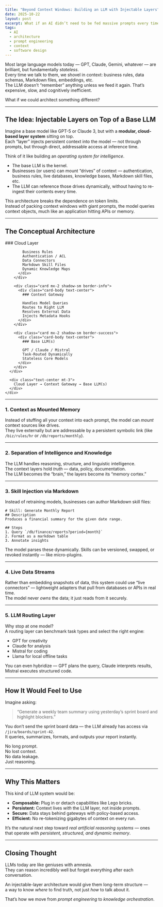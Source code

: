 ```yaml
---
title: "Beyond Context Windows: Building an LLM with Injectable Layers"
date: 2025-10-22
layout: post
excerpt: What if an AI didn’t need to be fed massive prompts every time it responded? What if context wasn’t passed in—but *part* of the model itself?
tags:
  - AI
  - architecture
  - prompt engineering
  - context
  - software design
---
```


Most large language models today — GPT, Claude, Gemini, whatever — are brilliant, but fundamentally _stateless_.  
Every time we talk to them, we shovel in context: business rules, data schemas, Markdown files, embeddings, etc.  
The LLM doesn’t “remember” anything unless we feed it again. That’s expensive, slow, and cognitively inefficient.

What if we could architect something different?

---

## The Idea: Injectable Layers on Top of a Base LLM

Imagine a base model like GPT-5 or Claude 3, but with a **modular, cloud-based layer system** sitting on top.  
Each “layer” injects persistent context into the model — not through prompts, but through direct, addressable access at inference time.

Think of it like building an _operating system for intelligence_.

- The base LLM is the kernel.
- Businesses (or users) can mount “drives” of context — authentication, business rules, live databases, knowledge bases, Markdown skill files, etc.
- The LLM can reference those drives dynamically, without having to re-ingest their contents every time.

This architecture breaks the dependence on token limits.  
Instead of packing context windows with giant prompts, the model queries context objects, much like an application hitting APIs or memory.

---

## The Conceptual Architecture

<div class="container my-4">
  <div class="row justify-content-center">
    <div class="col-md-10">
      <div class="card-group">
        <div class="card mx-2 shadow-sm border-primary">
          <div class="card-body text-center">
            ### Cloud Layer

            Business Rules
            Authentication / ACL
            Data Connectors
            Markdown Skill Files
            Dynamic Knowledge Maps
          </div>
        </div>

        <div class="card mx-2 shadow-sm border-info">
          <div class="card-body text-center">
            ### Context Gateway

            Handles Model Queries
            Routes to Right LLM
            Resolves External Data
            Injects Metadata Hooks
          </div>
        </div>

        <div class="card mx-2 shadow-sm border-success">
          <div class="card-body text-center">
            ### Base LLM(s)

            GPT / Claude / Mistral
            Task-Routed Dynamically
            Stateless Core Models
          </div>
        </div>
      </div>

      <div class="text-center mt-3">
        Cloud Layer → Context Gateway → Base LLM(s)
      </div>
    </div>

  </div>
</div>

---

### 1. Context as Mounted Memory

Instead of stuffing all your context into each prompt, the model can _mount_ context sources like drives.  
They live externally but are addressable by a persistent symbolic link (like `/biz/rules/hr` or `/db/reports/monthly`).

---

### 2. Separation of Intelligence and Knowledge

The LLM handles reasoning, structure, and linguistic intelligence.  
The context layers hold _truth_ — data, policy, documentation.  
The LLM becomes the “brain,” the layers become its “memory cortex.”

---

### 3. Skill Injection via Markdown

Instead of retraining models, businesses can author Markdown skill files:

    # Skill: Generate Monthly Report
    ## Description
    Produces a financial summary for the given date range.

    ## Steps
    1. Query `/db/finance/reports?period={month}`
    2. Format as a markdown table
    3. Annotate insights

The model parses these dynamically. Skills can be versioned, swapped, or revoked instantly — like micro-plugins.

---

### 4. Live Data Streams

Rather than embedding snapshots of data, this system could use “live connectors” — lightweight adapters that pull from databases or APIs in real time.  
The model never _owns_ the data; it just reads from it securely.

---

### 5. LLM Routing Layer

Why stop at one model?  
A routing layer can benchmark task types and select the right engine:

- GPT for creativity
- Claude for analysis
- Mistral for coding
- Llama for local offline tasks

You can even hybridize — GPT plans the query, Claude interprets results, Mistral executes structured code.

---

## How It Would Feel to Use

Imagine asking:

> “Generate a weekly team summary using yesterday’s sprint board and highlight blockers.”

You don’t send the sprint board data — the LLM already has access via `/jira/boards/sprint-42`.  
It queries, summarizes, formats, and outputs your report instantly.

No long prompt.  
No lost context.  
No data leakage.  
Just reasoning.

---

## Why This Matters

This kind of LLM system would be:

- **Composable:** Plug in or detach capabilities like Lego bricks.
- **Persistent:** Context lives _with_ the LLM layer, not inside prompts.
- **Secure:** Data stays behind gateways with policy-based access.
- **Efficient:** No re-tokenizing gigabytes of context on every run.

It’s the natural next step toward _real artificial reasoning systems_ — ones that operate with _persistent, structured, and dynamic memory_.

---

## Closing Thought

LLMs today are like geniuses with amnesia.  
They can reason incredibly well but forget everything after each conversation.

An injectable-layer architecture would give them long-term structure —  
a way to know _where_ to find truth, not just _how_ to talk about it.

That’s how we move from _prompt engineering_ to _knowledge orchestration_.
